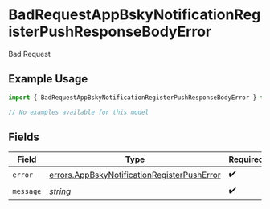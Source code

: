 # BadRequestAppBskyNotificationRegisterPushResponseBodyError

Bad Request

## Example Usage

```typescript
import { BadRequestAppBskyNotificationRegisterPushResponseBodyError } from "@speakeasy-sdks/bluesky/models/errors";

// No examples available for this model
```

## Fields

| Field                                                                                                      | Type                                                                                                       | Required                                                                                                   | Description                                                                                                |
| ---------------------------------------------------------------------------------------------------------- | ---------------------------------------------------------------------------------------------------------- | ---------------------------------------------------------------------------------------------------------- | ---------------------------------------------------------------------------------------------------------- |
| `error`                                                                                                    | [errors.AppBskyNotificationRegisterPushError](../../models/errors/appbskynotificationregisterpusherror.md) | :heavy_check_mark:                                                                                         | N/A                                                                                                        |
| `message`                                                                                                  | *string*                                                                                                   | :heavy_check_mark:                                                                                         | N/A                                                                                                        |